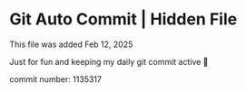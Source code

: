 # Git Auto Commit | Hidden File

This file was added Feb 12, 2025

Just for fun and keeping my daily git commit active 🤪

commit number: 1135317
